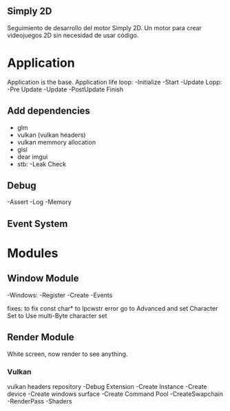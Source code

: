 ## Simply 2D

Seguimiento de desarrollo del motor Simply 2D. Un motor para crear videojuegos 2D sin necesidad de usar código.

# Application

Application is the base. 
Application life loop:
-Initialize
-Start
-Update Lopp:
  -Pre Update
  -Update
  -PostUpdate
Finish

## Add dependencies
- glm
- vulkan (vulkan headers)
- vulkan memmory allocation
- glsl
- dear imgui
- stb:
  -Leak Check

## Debug

-Assert
-Log
-Memory

## Event System


# Modules


## Window Module

-Windows:
-Register
-Create
-Events

fixes:
to fix const char* to lpcwstr error go to Advanced and set Character Set to Use multi-Byte character set 

## Render Module

White screen, now render to see anything.

### Vulkan 

vulkan headers repository
-Debug Extension
-Create Instance
-Create device
-Create windows surface
-Create Command Pool
-CreateSwapchain
-RenderPass
-Shaders

